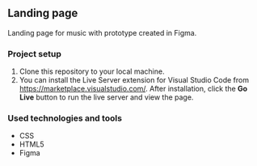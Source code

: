 ## Landing page

Landing page for music with prototype created in Figma.

### Project setup

1. Clone this repository to your local machine.
2. You can install the Live Server extension for Visual Studio Code from https://marketplace.visualstudio.com/. After installation, click the **Go Live** button to run the live server and view the page.

### Used technologies and tools

- CSS
- HTML5
- Figma

